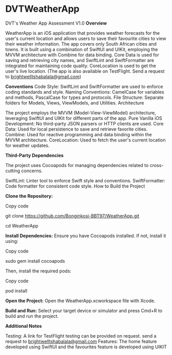 # DVTWeatherApp
 DVT's Weather App Assessment  V1.0
**Overview**

WeatherApp is an iOS application that provides weather forecasts for the user's current location and allows users to save their favourite cities to view their weather information. The app covers only South African cities and towns. It is built using a combination of SwiftUI and UIKit, employing the MVVM architecture with Combine for data binding. Core Data is used for saving and retrieving city names, and SwiftLint and SwiftFormatter are integrated for maintaining code quality. CoreLocation is used to get the user's live location. (The app is also available on TestFlight. Send a request to brightwelltshabalala@gmail.com)

**Conventions**
Code Style: SwiftLint and SwiftFormatter are used to enforce coding standards and style.
Naming Conventions: CamelCase for variables and methods, PascalCase for types and protocols.
File Structure: Separate folders for Models, Views, ViewModels, and Utilities.
Architecture

The project employs the MVVM (Model-View-ViewModel) architecture, leveraging SwiftUI and UIKit for different parts of the app.
Pure Vanilla iOS Development: No third-party JSON parsers or HTTP clients are used.
Core Data: Used for local persistence to save and retrieve favorite cities.
Combine: Used for reactive programming and data binding within the MVVM architecture.
CoreLocation: Used to fetch the user's current location for weather updates.

**Third-Party Dependencies**

The project uses Cocoapods for managing dependencies related to cross-cutting concerns.

SwiftLint: Linter tool to enforce Swift style and conventions.
SwiftFormatter: Code formatter for consistent code style.
How to Build the Project

**Clone the Repository:**

Copy code

git clone https://github.com/Bonginkosi-BBT97/WeatherApp.git 

cd WeatherApp

**Install Dependencies:**
Ensure you have Cocoapods installed. If not, install it using:

Copy code

sudo gem install cocoapods

Then, install the required pods:

Copy code

pod install

**Open the Project:**
Open the WeatherApp.xcworkspace file with Xcode.

**Build and Run:**
Select your target device or simulator and press Cmd+R to build and run the project.

**Additional Notes**

Testing: A link for TestFlight testing can be provided on request. send a request to brightwelltshabalala@gmail.com
Features: The home feature developed using SwiftUI and the favourites feature is developed using UIKIT


